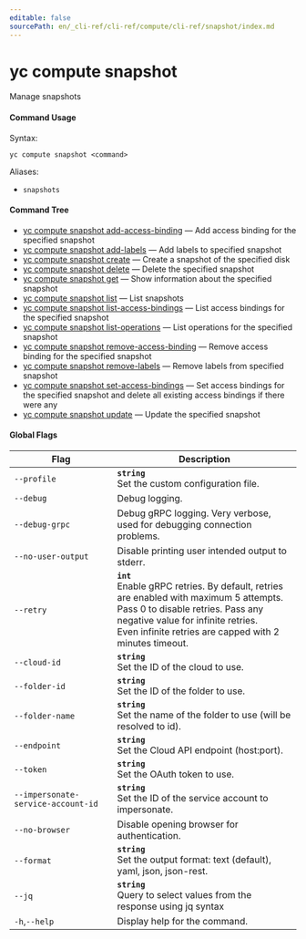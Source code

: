 ```yaml
---
editable: false
sourcePath: en/_cli-ref/cli-ref/compute/cli-ref/snapshot/index.md
---
```


# yc compute snapshot

Manage snapshots

#### Command Usage

Syntax: 

`yc compute snapshot <command>`

Aliases: 

- `snapshots`

#### Command Tree

- [yc compute snapshot add-access-binding](add-access-binding.md) — Add access binding for the specified snapshot
- [yc compute snapshot add-labels](add-labels.md) — Add labels to specified snapshot
- [yc compute snapshot create](create.md) — Create a snapshot of the specified disk
- [yc compute snapshot delete](delete.md) — Delete the specified snapshot
- [yc compute snapshot get](get.md) — Show information about the specified snapshot
- [yc compute snapshot list](list.md) — List snapshots
- [yc compute snapshot list-access-bindings](list-access-bindings.md) — List access bindings for the specified snapshot
- [yc compute snapshot list-operations](list-operations.md) — List operations for the specified snapshot
- [yc compute snapshot remove-access-binding](remove-access-binding.md) — Remove access binding for the specified snapshot
- [yc compute snapshot remove-labels](remove-labels.md) — Remove labels from specified snapshot
- [yc compute snapshot set-access-bindings](set-access-bindings.md) — Set access bindings for the specified snapshot and delete all existing access bindings if there were any
- [yc compute snapshot update](update.md) — Update the specified snapshot

#### Global Flags

| Flag | Description |
|----|----|
|`--profile`|<b>`string`</b><br/>Set the custom configuration file.|
|`--debug`|Debug logging.|
|`--debug-grpc`|Debug gRPC logging. Very verbose, used for debugging connection problems.|
|`--no-user-output`|Disable printing user intended output to stderr.|
|`--retry`|<b>`int`</b><br/>Enable gRPC retries. By default, retries are enabled with maximum 5 attempts.<br/>Pass 0 to disable retries. Pass any negative value for infinite retries.<br/>Even infinite retries are capped with 2 minutes timeout.|
|`--cloud-id`|<b>`string`</b><br/>Set the ID of the cloud to use.|
|`--folder-id`|<b>`string`</b><br/>Set the ID of the folder to use.|
|`--folder-name`|<b>`string`</b><br/>Set the name of the folder to use (will be resolved to id).|
|`--endpoint`|<b>`string`</b><br/>Set the Cloud API endpoint (host:port).|
|`--token`|<b>`string`</b><br/>Set the OAuth token to use.|
|`--impersonate-service-account-id`|<b>`string`</b><br/>Set the ID of the service account to impersonate.|
|`--no-browser`|Disable opening browser for authentication.|
|`--format`|<b>`string`</b><br/>Set the output format: text (default), yaml, json, json-rest.|
|`--jq`|<b>`string`</b><br/>Query to select values from the response using jq syntax|
|`-h`,`--help`|Display help for the command.|
